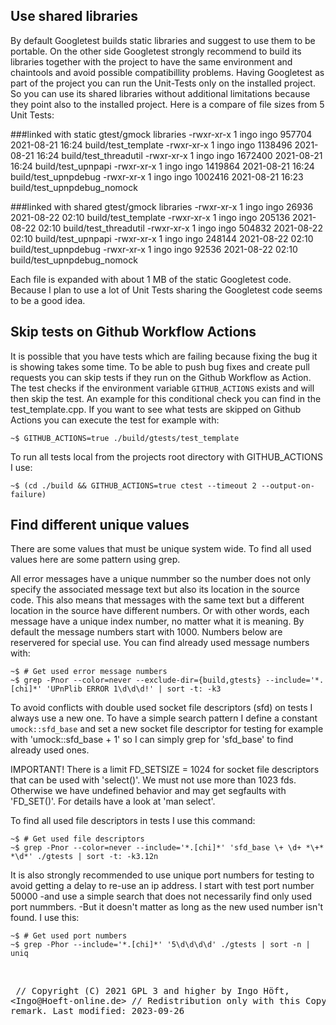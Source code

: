 ## Use shared libraries
By default Googletest builds static libraries and suggest to use them to be
portable. On the other side Googletest strongly recommend to build its
libraries together with the project to have the same environment and chaintools
and avoid possible compatibillity problems. Having Googletest as part of the
project you can run the Unit-Tests only on the installed project. So you can
use its shared libraries without additional limitations because they point also
to the installed project. Here is a compare of file sizes from 5 Unit Tests:

###linked with static gtest/gmock libraries
    -rwxr-xr-x 1 ingo ingo  957704 2021-08-21 16:24 build/test_template
    -rwxr-xr-x 1 ingo ingo 1138496 2021-08-21 16:24 build/test_threadutil
    -rwxr-xr-x 1 ingo ingo 1672400 2021-08-21 16:24 build/test_upnpapi
    -rwxr-xr-x 1 ingo ingo 1419864 2021-08-21 16:24 build/test_upnpdebug
    -rwxr-xr-x 1 ingo ingo 1002416 2021-08-21 16:23 build/test_upnpdebug_nomock

###linked with shared gtest/gmock libraries
    -rwxr-xr-x 1 ingo ingo  26936 2021-08-22 02:10 build/test_template
    -rwxr-xr-x 1 ingo ingo 205136 2021-08-22 02:10 build/test_threadutil
    -rwxr-xr-x 1 ingo ingo 504832 2021-08-22 02:10 build/test_upnpapi
    -rwxr-xr-x 1 ingo ingo 248144 2021-08-22 02:10 build/test_upnpdebug
    -rwxr-xr-x 1 ingo ingo  92536 2021-08-22 02:10 build/test_upnpdebug_nomock

Each file is expanded with about 1 MB of the static Googletest code. Because I
plan to use a lot of Unit Tests sharing the Googletest code seems to be a good
idea.

## Skip tests on Github Workflow Actions
It is possible that you have tests which are failing because fixing the bug it
is showing takes some time. To be able to push bug fixes and create pull
requests you can skip tests if they run on the Github Workflow as Action. The
test checks if the environment variable `GITHUB_ACTIONS` exists and will then
skip the test. An example for this conditional check you can find in the
test_template.cpp. If you want to see what tests are skipped on Github Actions
you can execute the test for example with:

    ~$ GITHUB_ACTIONS=true ./build/gtests/test_template

To run all tests local from the projects root directory with GITHUB_ACTIONS I use:

    ~$ (cd ./build && GITHUB_ACTIONS=true ctest --timeout 2 --output-on-failure)

## Find different unique values
There are some values that must be unique system wide. To find all used values
here are some pattern using grep.

All error messages have a unique nummber so the number does not only specify the associated message text but also its location in the source code. This also means that messages with the same text but a different location in the source have different numbers. Or with other words, each message have a unique index number, no matter what it is meaning. By default the message numbers start with 1000. Numbers below are reservered for special use. You can find already used message numbers with:

    ~$ # Get used error message numbers
    ~$ grep -Pnor --color=never --exclude-dir={build,gtests} --include='*.[chi]*' 'UPnPlib ERROR 1\d\d\d!' | sort -t: -k3

To avoid conflicts with double used socket file descriptors (sfd) on tests I
always use a new one. To have a simple search pattern I define a constant
`umock::sfd_base` and set a new socket file descriptor for testing for example
with 'umock::sfd_base + 1' so I can simply grep for 'sfd_base' to find already
used ones.

IMPORTANT! There is a limit FD_SETSIZE = 1024 for socket file descriptors
that can be used with 'select()'. We must not use more than 1023 fds.
Otherwise we have undefined behavior and may get segfaults with 'FD_SET()'.
For details have a look at 'man select'.

To find all used file descriptors in tests I use this command:

    ~$ # Get used file descriptors
    ~$ grep -Pnor --color=never --include='*.[chi]*' 'sfd_base \+ \d+ *\+* *\d*' ./gtests | sort -t: -k3.12n

It is also strongly recommended to use unique port numbers for testing to avoid
getting a delay to re-use an ip address. I start with test port number 50000
-and use a simple search that does not necessarily find only used port nummbers.
-But it doesn't matter as long as the new used number isn't found. I use this:

    ~$ # Get used port numbers
    ~$ grep -Phor --include='*.[chi]*' '5\d\d\d\d' ./gtests | sort -n | uniq

<br /><pre>
// Copyright (C) 2021 GPL 3 and higher by Ingo Höft,  &#60;Ingo&#64;Hoeft-online.de&#62;
// Redistribution only with this Copyright remark. Last modified: 2023-09-26
</pre>
